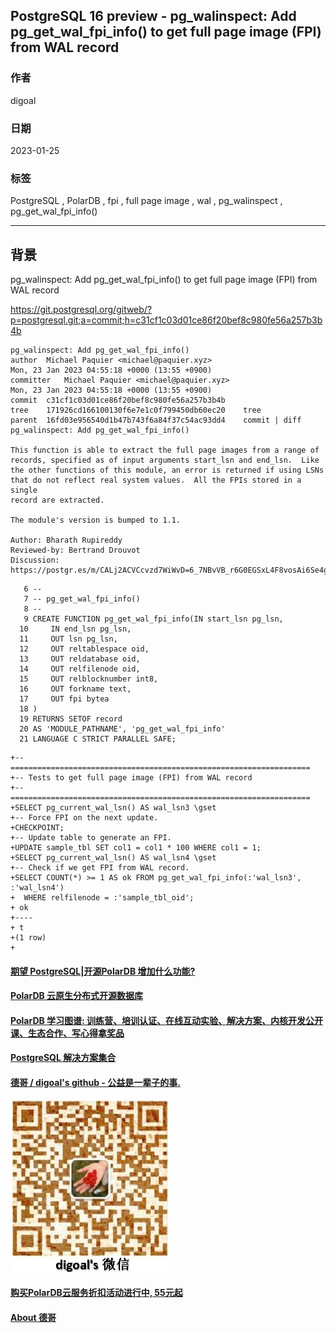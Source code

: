 ## PostgreSQL 16 preview - pg_walinspect: Add pg_get_wal_fpi_info() to get full page image (FPI) from WAL record  
          
### 作者          
digoal          
          
### 日期          
2023-01-25          
          
### 标签          
PostgreSQL , PolarDB , fpi , full page image , wal , pg_walinspect , pg_get_wal_fpi_info() 
          
----          
          
## 背景     
pg_walinspect: Add pg_get_wal_fpi_info() to get full page image (FPI) from WAL record  
  
https://git.postgresql.org/gitweb/?p=postgresql.git;a=commit;h=c31cf1c03d01ce86f20bef8c980fe56a257b3b4b  
  
```  
pg_walinspect: Add pg_get_wal_fpi_info()  
author	Michael Paquier <michael@paquier.xyz>	  
Mon, 23 Jan 2023 04:55:18 +0000 (13:55 +0900)  
committer	Michael Paquier <michael@paquier.xyz>	  
Mon, 23 Jan 2023 04:55:18 +0000 (13:55 +0900)  
commit	c31cf1c03d01ce86f20bef8c980fe56a257b3b4b  
tree	171926cd166100130f6e7e1c0f799450db60ec20	tree  
parent	16fd03e956540d1b47b743f6a84f37c54ac93dd4	commit | diff  
pg_walinspect: Add pg_get_wal_fpi_info()  
  
This function is able to extract the full page images from a range of  
records, specified as of input arguments start_lsn and end_lsn.  Like  
the other functions of this module, an error is returned if using LSNs  
that do not reflect real system values.  All the FPIs stored in a single  
record are extracted.  
  
The module's version is bumped to 1.1.  
  
Author: Bharath Rupireddy  
Reviewed-by: Bertrand Drouvot  
Discussion: https://postgr.es/m/CALj2ACVCcvzd7WiWvD=6_7NBvVB_r6G0EGSxL4F8vosAi6Se4g@mail.gmail.com  
```  
  
```  
   6 --  
   7 -- pg_get_wal_fpi_info()  
   8 --  
   9 CREATE FUNCTION pg_get_wal_fpi_info(IN start_lsn pg_lsn,  
  10     IN end_lsn pg_lsn,  
  11     OUT lsn pg_lsn,  
  12     OUT reltablespace oid,  
  13     OUT reldatabase oid,  
  14     OUT relfilenode oid,  
  15     OUT relblocknumber int8,  
  16     OUT forkname text,  
  17     OUT fpi bytea  
  18 )  
  19 RETURNS SETOF record  
  20 AS 'MODULE_PATHNAME', 'pg_get_wal_fpi_info'  
  21 LANGUAGE C STRICT PARALLEL SAFE;  
```  
  
```  
+-- ===================================================================  
+-- Tests to get full page image (FPI) from WAL record  
+-- ===================================================================  
+SELECT pg_current_wal_lsn() AS wal_lsn3 \gset  
+-- Force FPI on the next update.  
+CHECKPOINT;  
+-- Update table to generate an FPI.  
+UPDATE sample_tbl SET col1 = col1 * 100 WHERE col1 = 1;  
+SELECT pg_current_wal_lsn() AS wal_lsn4 \gset  
+-- Check if we get FPI from WAL record.  
+SELECT COUNT(*) >= 1 AS ok FROM pg_get_wal_fpi_info(:'wal_lsn3', :'wal_lsn4')  
+  WHERE relfilenode = :'sample_tbl_oid';  
+ ok   
+----  
+ t  
+(1 row)  
+  
```  
  
  
#### [期望 PostgreSQL|开源PolarDB 增加什么功能?](https://github.com/digoal/blog/issues/76 "269ac3d1c492e938c0191101c7238216")
  
  
#### [PolarDB 云原生分布式开源数据库](https://github.com/ApsaraDB "57258f76c37864c6e6d23383d05714ea")
  
  
#### [PolarDB 学习图谱: 训练营、培训认证、在线互动实验、解决方案、内核开发公开课、生态合作、写心得拿奖品](https://www.aliyun.com/database/openpolardb/activity "8642f60e04ed0c814bf9cb9677976bd4")
  
  
#### [PostgreSQL 解决方案集合](../201706/20170601_02.md "40cff096e9ed7122c512b35d8561d9c8")
  
  
#### [德哥 / digoal's github - 公益是一辈子的事.](https://github.com/digoal/blog/blob/master/README.md "22709685feb7cab07d30f30387f0a9ae")
  
  
![digoal's wechat](../pic/digoal_weixin.jpg "f7ad92eeba24523fd47a6e1a0e691b59")
  
  
#### [购买PolarDB云服务折扣活动进行中, 55元起](https://www.aliyun.com/activity/new/polardb-yunparter?userCode=bsb3t4al "e0495c413bedacabb75ff1e880be465a")
  
  
#### [About 德哥](https://github.com/digoal/blog/blob/master/me/readme.md "a37735981e7704886ffd590565582dd0")
  
